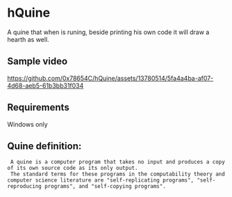 # hQuine

A quine that when is runing, beside printing his own code it will draw a hearth as well.


## Sample video

https://github.com/0x78654C/hQuine/assets/13780514/5fa4a4ba-af07-4d68-aeb5-61b3bb31f034

## Requirements
Windows only

## Quine definition:
```
 A quine is a computer program that takes no input and produces a copy of its own source code as its only output.
 The standard terms for these programs in the computability theory and computer science literature are "self-replicating programs", "self-reproducing programs", and "self-copying programs".
```
